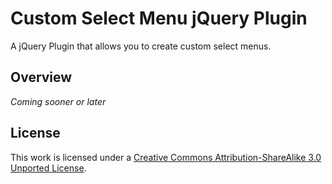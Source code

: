 # Custom Select Menu jQuery Plugin

A jQuery Plugin that allows you to create custom select menus.

## Overview

*Coming sooner or later*

## License

This work is licensed under a [Creative Commons Attribution-ShareAlike 3.0 Unported License](http://creativecommons.org/licenses/by-sa/3.0/).